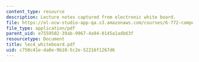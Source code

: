 ```yaml
---
content_type: resource
description: Lecture notes captured from electronic white board.
file: https://ol-ocw-studio-app-qa.s3.amazonaws.com/courses/6-772-compound-semiconductor-devices-spring-2003/c750c41eda0e9b105c2e52216f1267d6_lec4_whiteboard.pdf
file_type: application/pdf
parent_uid: e7559502-39ab-9967-4a94-0145a1adb63f
resourcetype: Document
title: lec4_whiteboard.pdf
uid: c750c41e-da0e-9b10-5c2e-52216f1267d6
---
```


